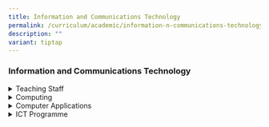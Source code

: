 ```yaml
---
title: Information and Communications Technology
permalink: /curriculum/academic/information-n-communications-technology/
description: ""
variant: tiptap
---
```

<h3>Information and Communications Technology</h3>
<div data-type="detailGroup" class="isomer-accordion isomer-accordion-white">
<details class="isomer-details">
<summary>Teaching Staff</summary>
<div data-type="detailsContent" class="isomer-details-content">
<table style="minWidth: 150px">
<colgroup>
<col>
<col>
<col>
<col>
<col>
<col>
</colgroup>
<tbody>
<tr>
<th rowspan="1" colspan="1">
<p>01/</p>
</th>
<th rowspan="1" colspan="1">
<p>Ms Kiew Mee Ling, Angeline
<br><em>HOD Educational Technology (internal)<br>Computing<br></em>
</p>
</th>
<th rowspan="1" colspan="1">
<p>02/</p>
</th>
<th rowspan="1" colspan="1">
<p><strong>Mr Huzaini Bin Alwi</strong>
<br><em>Subject Head, Data Management<br>Physics<br>Mathematics<br></em>
</p>
</th>
<td rowspan="1" colspan="1">
<p><strong>03/</strong>
</p>
</td>
<td rowspan="1" colspan="1">
<p><strong>Mr Nar Soon Keong</strong>
<br><em>Teacher<br>Computer Applications<br>Design &amp; Technology</em>
</p>
</td>
</tr>
<tr>
<td rowspan="1" colspan="1">
<p><strong>04/</strong>
</p>
</td>
<td rowspan="1" colspan="1">
<p><strong>Ms Farizah Binte Esman</strong>
<br><em>Teacher<br>Computing<br>Computer Applications<br></em>
</p>
</td>
<td rowspan="1" colspan="1">
<p><strong>05/</strong>
<br>
</p>
</td>
<td rowspan="1" colspan="1">
<p><strong>Mdm Tan Kim Kim Felicia</strong>
<br><em>Teacher<br>Computer Applications<br>Mathematics</em>
<br>
</p>
</td>
<td rowspan="1" colspan="1">
<p><strong>06/</strong>
</p>
</td>
<td rowspan="1" colspan="1">
<p><strong>Mr Mohammad Azri Bin Kasmanni</strong>
<br><em>Contract Adjunct Teacher<br>Computer Applications<br>Art</em>
</p>
</td>
</tr>
</tbody>
</table>
<p></p>
</div>
</details>
<details class="isomer-details">
<summary>Computing</summary>
<div data-type="detailsContent" class="isomer-details-content">
<div class="isomer-image-wrapper">
<img style="width: 100%" height="auto" width="100%" alt="computing_cover.jpg" src="/images/computing_cover.jpg">
</div>
<p><strong>Subjects Offered</strong>
</p>
<ul data-tight="true" class="tight">
<li>
<p>Computing (O-Level)</p>
</li>
</ul>
<p><strong>Overview</strong>
</p>
<p>In the rapidly changing world, the skills to actively participate in the
increasingly digital landscape, and be future ready is vital. The Smart
Nation will call forth a new generation of computational and design thinkers
who possess the problem-solving skills that are applicable in a diverse
range of fields and most fields in the future will have a footing in computing.
Armed with these skills, our students will have a competitive edge.</p>
<p><strong>Curriculum</strong>
</p>
<p>O-Level Computing is an MOE-applied subject&nbsp;offered from 2017</p>
<div class="isomer-image-wrapper">
<img style="width: 100%" height="auto" width="100%" alt="smart_nation_small.jpg" src="/images/smart_nation_small.jpg">
</div>
<p>The two-year course at upper secondary level is to enable students to:</p>
<ul data-tight="true" class="tight">
<li>
<p>Apply&nbsp;<strong>Computational Thinking</strong>,&nbsp;<strong>Design Thinking</strong>&nbsp;and&nbsp;<strong>Systems Thinking</strong>&nbsp;Skills
in&nbsp;<strong>analysing&nbsp;problems</strong>&nbsp;and&nbsp;<strong>developing solutions</strong>;&nbsp;</p>
</li>
<li>
<p><strong>Develop simple programs</strong>&nbsp;through the use of appropriate
programming language(s);&nbsp;</p>
</li>
<li>
<p>Understand how and where information communications technology (ICT) is
used in daily life;&nbsp;</p>
</li>
<li>
<p>Understand and explain the ethical, social and economic issues associated
with the use of ICT.&nbsp;</p>
</li>
</ul>
<p>This syllabus comprises four modules of study to cover five common areas
of computer science concepts and skills.</p>
<p>The four modules are:</p>
<p>&nbsp;</p>
<ol data-tight="true" class="tight">
<li>
<p>Module I – Data and Information&nbsp;</p>
</li>
<li>
<p>Module II – Systems and Communications&nbsp;</p>
</li>
<li>
<p>Module III – Abstraction and Algorithms&nbsp;</p>
</li>
<li>
<p>Module IV – Programming</p>
</li>
</ol>
<p>The value of computing lies in the&nbsp;<strong>integrative use of software and hardware</strong>&nbsp;to&nbsp;<strong>create new artefacts that solve or address real-world problems</strong>.</p>
<p><strong>T &amp; L Framework</strong>
</p>
<p>Computing Education Framework</p>
<p>(The outer ring are examples of topics that could be covered for the three
dimensions in the inner ring.&nbsp;The middle rings shows the components
of each dimension.)</p>
<div class="isomer-image-wrapper">
<img style="width: 100%" height="auto" width="100%" alt="framework 1.png" src="/images/framework%201.png">
</div>
<p>
<br>
<br><strong>Computing Education Framework</strong>&nbsp;<strong>–</strong>&nbsp;<strong>Relationship Diagram</strong>&nbsp;
<br>An important aspect of the Computer Education Framework is the relationship
between the&nbsp;<strong>Core Concepts</strong>,&nbsp;<strong>Computational Thinking and Practices</strong>:
Core Concepts and Computational Thinking are applied in the Practices,
and the Practices will in turn deepen one’s understanding of the Core Concepts.</p>
<div class="isomer-image-wrapper">
<img style="width: 100%" height="auto" width="100%" alt="framework 2.png" src="/images/framework%202.png">
</div>
<p></p>
</div>
</details>
<details class="isomer-details">
<summary>Computer Applications</summary>
<div data-type="detailsContent" class="isomer-details-content">
<div class="isomer-image-wrapper">
<img style="width: 100%" height="auto" width="100%" alt="cpa_cover.png" src="/images/cpa_cover.png">
</div>
<p>Subjects Offered</p>
<ul data-tight="true" class="tight">
<li>
<p>Computer Applications (N-Level)</p>
</li>
</ul>
<p>Curriculum</p>
<p>Computer Applications (CPA) is a&nbsp;<strong>compulsory subject</strong>&nbsp;for
all Normal Technical (NT) students. The CPA curriculum spans four years,
from Secondary 1 to Secondary 4, leading to national examinations at the
end of Secondary 4.&nbsp;</p>
<p>The lower secondary syllabus focuses on equipping students with fundamental&nbsp;<strong>ICT skills</strong>&nbsp;that
will&nbsp;<strong>support learning of the other NT subjects</strong>&nbsp;and
are&nbsp;<strong>useful in their personal life</strong>. At the&nbsp;<strong>upper secondary levels</strong>,
the syllabus focuses on&nbsp;<strong>higher-order thinking skills</strong>.
There is attention to&nbsp;<strong>problem solving</strong>&nbsp;and understanding&nbsp;<strong>basic programming concepts and skills</strong>.
Basic programming concepts and skills will be learnt through simple animation
and game design; and eventually, applying them to solve problems in everyday
context. This will better&nbsp;<strong>prepare</strong>&nbsp;<strong>students</strong>&nbsp;for
further studies in&nbsp;<strong>programming and media-related courses</strong>;
as well as for the work place and future learning.&nbsp;</p>
<p>All students will be exposed to internet technologies and tools that are
readily available e.g. using collaborative tools from Google Apps.&nbsp;<strong>Hands-on activities</strong>&nbsp;continue
to be the main feature of this&nbsp;<strong>skill-based subject</strong>.
Tasks that require an integrated use of&nbsp;<strong>office software applications</strong>&nbsp;and
problem sets that step the learner through the learning process will feature
prominently in the course of learning.&nbsp;</p>
<p>Students will have opportunities to do&nbsp;<strong>creative work</strong>&nbsp;with&nbsp;<strong>animation</strong>&nbsp;and&nbsp;<strong>game development</strong>&nbsp;projects
that will be part of the curriculum in&nbsp;<strong>Secondary 2</strong>&nbsp;and&nbsp;<strong>Secondary 3</strong>,
respectively.&nbsp;</p>
<p>T &amp; L Framework</p>
<p><strong>CPA Education Framework</strong>&nbsp;</p>
<p>(The outer ring are examples of topics that could be covered for the three
dimensions in the inner ring.&nbsp;The middle rings shows the components
of each dimension.)</p>
<div class="isomer-image-wrapper">
<img style="width: 100%" height="auto" width="100%" alt="framework 1.png" src="/images/framework%201-1.png">
</div>
<p></p>
</div>
</details>
<details class="isomer-details">
<summary>ICT Programme</summary>
<div data-type="detailsContent" class="isomer-details-content">
<h4>Animation and Game Making Competition 2020</h4>
<p>The Animation and Game Making (Previously known as Media Computing (MEC))
Competition is an annual competition for Secondary students offering Computer
Applications. It is organised by the Computer Education Unit, Curriculum
Planning and Development Division. The objectives of the AGM Competition
are to provide a platform to showcase students’ work, develop students’
interest in media design; and hone students’ communication and presentation
skills.</p>
<p>Students are to create a game based on the theme, Adventure. We are proud
to announce that Tan Li Chuan, 3T1 is awarded the Bronze Award for the
Animation and Game Making Competition – Game Category.</p>
<p><strong>Awards:</strong>
</p>
<p>Tan Li Chuan, 3T1 is awarded the Bronze Award</p>
<div class="isomer-image-wrapper">
<img style="width:600px" height="auto" width="100%" src="/images/icta.png">
</div>
<p></p>
<h4>NTU School of Computer Science and Engineering (SCSE) Python Workshop</h4>
<p>The Python Programming Workshop for the Youth was organised by NTU Computer
Science and Engineering Club, in partnership with Jurong West Secondary
School. The program aimed at providing students from Jurong West Secondary
School an exposure to modern computational thinking and cultivate their
interest in Information Technology as well as providing opportunities for
SCSE students to participate in community events. The students participated
actively and benefited from the five weeks of training, which culminated
in a competition and presentation.</p>
<div class="isomer-image-wrapper">
<img style="width:600px" height="auto" width="100%" src="/images/ictb.png">
</div>
<p></p>
<div class="isomer-image-wrapper">
<img style="width:600px" height="auto" width="100%" src="/images/ictc.png">
</div>
<p></p>
<div class="isomer-image-wrapper">
<img style="width:600px" height="auto" width="100%" src="/images/ictd.png">
</div>
<p></p>
<div class="isomer-image-wrapper">
<img style="width:600px" height="auto" width="100%" src="/images/icte.png">
</div>
<p></p>
<div class="isomer-image-wrapper">
<img style="width:600px" height="auto" width="100%" src="/images/ictf.png">
</div>
<p></p>
<div class="isomer-image-wrapper">
<img style="width:600px" height="auto" width="100%" src="/images/ictg.png">
</div>
<p></p>
</div>
</details>
</div>
<p>
<br>
</p>